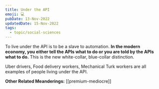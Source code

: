 ```yaml
---
title: Under the API
emoji: 💻
pubDate: 13-Nov-2022
updatedDate: 15-Nov-2022
tags:
  - topic/social-sciences
---
```


To live under the API is to be a slave to automation. **In the modern economy, you either tell the APIs what to do or you are told by the APIs what to do.** This is the new white-collar, blue-collar distinction.

Uber drivers, Food delivery workers, Mechanical Turk workers are all examples of people living under the API.

**Other Related Meanderings:**
[[premium-mediocre]]